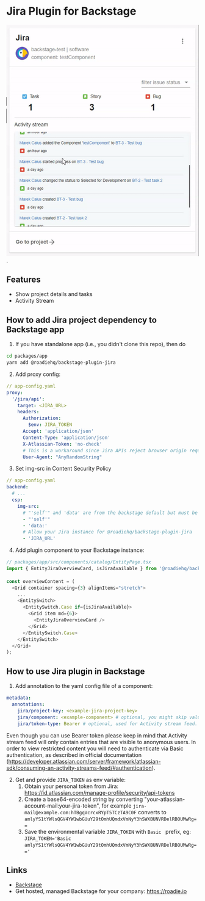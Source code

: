 # Jira Plugin for Backstage

![a Jira plugin for Backstage](./docs/jira-plugin.gif).
## Features

- Show project details and tasks
- Activity Stream

## How to add Jira project dependency to Backstage app

1. If you have standalone app (i.e., you didn't clone this repo), then do

```bash
cd packages/app
yarn add @roadiehq/backstage-plugin-jira
```

2. Add proxy config:

```yaml
// app-config.yaml
proxy:
  '/jira/api':
    target: <JIRA_URL>
    headers:
      Authorization:
        $env: JIRA_TOKEN
      Accept: 'application/json'
      Content-Type: 'application/json'
      X-Atlassian-Token: 'no-check'
      # This is a workaround since Jira APIs reject browser origin requests. Any dummy string without whitespace works.
      User-Agent: "AnyRandomString"
```

3. Set img-src in Content Security Policy

```yaml
// app-config.yaml
backend:
  # ...
  csp:
    img-src:
      # "'self'" and 'data' are from the backstage default but must be set since img-src is overriden
      - "'self'"
      - 'data:'
      # Allow your Jira instance for @roadiehq/backstage-plugin-jira
      - 'JIRA_URL'
```

4. Add plugin component to your Backstage instance:

```ts
// packages/app/src/components/catalog/EntityPage.tsx
import { EntityJiraOverviewCard, isJiraAvailable } from '@roadiehq/backstage-plugin-jira';

const overviewContent = (
  <Grid container spacing={3} alignItems="stretch">
    ...
    <EntitySwitch>
      <EntitySwitch.Case if={isJiraAvailable}>
        <Grid item md={6}>
          <EntityJiraOverviewCard />
        </Grid>
      </EntitySwitch.Case>
    </EntitySwitch>
  </Grid>
);
```

## How to use Jira plugin in Backstage

1. Add annotation to the yaml config file of a component:

```yaml
metadata:
  annotations:
    jira/project-key: <example-jira-project-key>
    jira/component: <example-component> # optional, you might skip value to fetch data for all components
    jira/token-type: Bearer # optional, used for Activity stream feed. If you are using Basic auth you can skip this. 
```

Even though you can use Bearer token please keep in mind that Activity stream feed will only contain entries that are visible to anonymous users. In order to view restricted content you will need to authenticate via Basic authentication, as described in official documentation (https://developer.atlassian.com/server/framework/atlassian-sdk/consuming-an-activity-streams-feed/#authentication).

2. Get and provide `JIRA_TOKEN` as env variable:
   1. Obtain your personal token from Jira: https://id.atlassian.com/manage-profile/security/api-tokens
   2. Create a base64-encoded string by converting "your-atlassian-account-mail:your-jira-token", for example `jira-mail@example.com:hTBgqVcrcxRYpT5TCzTA9C0F` converts to `amlyYS1tYWlsQGV4YW1wbGUuY29tOmhUQmdxVmNyY3hSWXBUNVRDelRBOUMwRg==`
   3.  Save the environmental variable `JIRA_TOKEN` with `Basic ` prefix, eg: `JIRA_TOKEN='Basic amlyYS1tYWlsQGV4YW1wbGUuY29tOmhUQmdxVmNyY3hSWXBUNVRDelRBOUMwRg=='`

## Links

- [Backstage](https://backstage.io)
- Get hosted, managed Backstage for your company: https://roadie.io

